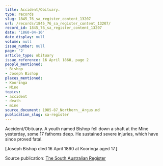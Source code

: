 ```yaml
---
title: Accident/Obituary.
type: records
slug: 1845_76_sa_register_content_13207
url: /records/1845_76_sa_register_content_13207/
record_id: 1845_76_sa_register_content_13207
date: '1860-04-16'
date_display: null
volume: null
issue_number: null
page: '2'
article_type: obituary
issue_reference: 16 April 1860, page 2
people_mentioned:
- Bishop
- Joseph Bishop
places_mentioned:
- Kooringa
- Mine
topics:
- accident
- death
- mine
source_document: 1985-87_Northern__Argus.md
publication_slug: sa-register
---
```


Accident/Obituary.  A youth named Bishop fell down a shaft at the Mine yesterday, some 17 fathoms deep.  He sustained severe injuries, which have since proved fatal.

[Joseph Bishop died 16 April 1860 at Kooringa aged 17.]


Source publication: [The South Australian Register](/publications/sa-register/)

